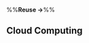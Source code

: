<link rel="stylesheet" href="{{baseUrl}}/css/textbook.css">

<div class="website-content">

%%**Reuse →**%%

## Cloud Computing

<div id="main">

<include src="what/embed.md" />
<include src="services/embed.md" />

</div>

</div>
